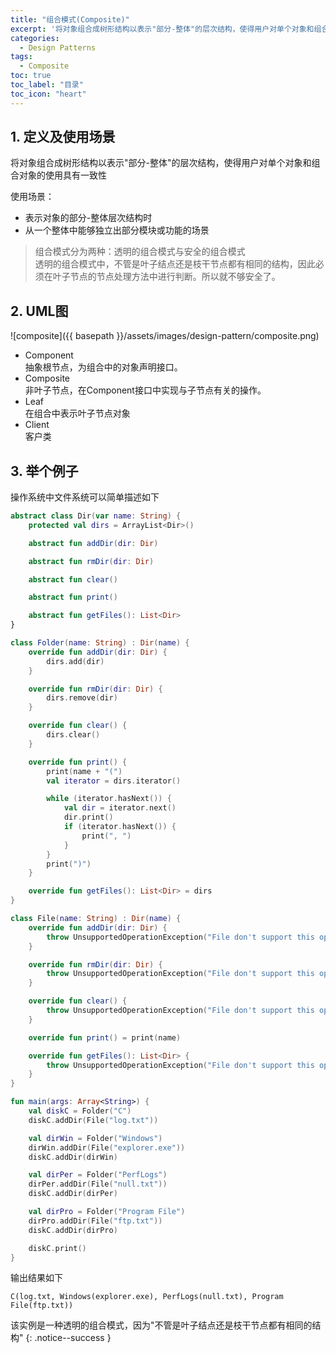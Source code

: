 ```yaml
---
title: "组合模式(Composite)"
excerpt: '将对象组合成树形结构以表示"部分-整体"的层次结构，使得用户对单个对象和组合对象的使用具有一致性'
categories:
  - Design Patterns
tags:
  - Composite
toc: true
toc_label: "目录"
toc_icon: "heart"
---
```


## 1. 定义及使用场景
将对象组合成树形结构以表示"部分-整体"的层次结构，使得用户对单个对象和组合对象的使用具有一致性

使用场景：
- 表示对象的部分-整体层次结构时
- 从一个整体中能够独立出部分模块或功能的场景

> 组合模式分为两种：透明的组合模式与安全的组合模式  
> 透明的组合模式中，不管是叶子结点还是枝干节点都有相同的结构，因此必须在叶子节点的节点处理方法中进行判断。所以就不够安全了。

## 2. UML图
![composite]({{ basepath }}/assets/images/design-pattern/composite.png)

- Component  
  抽象根节点，为组合中的对象声明接口。
- Composite  
  非叶子节点，在Component接口中实现与子节点有关的操作。
- Leaf  
  在组合中表示叶子节点对象
- Client  
  客户类

## 3. 举个例子
操作系统中文件系统可以简单描述如下

```kotlin
abstract class Dir(var name: String) {
    protected val dirs = ArrayList<Dir>()

    abstract fun addDir(dir: Dir)

    abstract fun rmDir(dir: Dir)

    abstract fun clear()

    abstract fun print()

    abstract fun getFiles(): List<Dir>
}

class Folder(name: String) : Dir(name) {
    override fun addDir(dir: Dir) {
        dirs.add(dir)
    }

    override fun rmDir(dir: Dir) {
        dirs.remove(dir)
    }

    override fun clear() {
        dirs.clear()
    }

    override fun print() {
        print(name + "(")
        val iterator = dirs.iterator()

        while (iterator.hasNext()) {
            val dir = iterator.next()
            dir.print()
            if (iterator.hasNext()) {
                print(", ")
            }
        }
        print(")")
    }

    override fun getFiles(): List<Dir> = dirs
}

class File(name: String) : Dir(name) {
    override fun addDir(dir: Dir) {
        throw UnsupportedOperationException("File don't support this operation")
    }

    override fun rmDir(dir: Dir) {
        throw UnsupportedOperationException("File don't support this operation")
    }

    override fun clear() {
        throw UnsupportedOperationException("File don't support this operation")
    }

    override fun print() = print(name)

    override fun getFiles(): List<Dir> {
        throw UnsupportedOperationException("File don't support this operation")
    }
}

fun main(args: Array<String>) {
    val diskC = Folder("C")
    diskC.addDir(File("log.txt"))

    val dirWin = Folder("Windows")
    dirWin.addDir(File("explorer.exe"))
    diskC.addDir(dirWin)

    val dirPer = Folder("PerfLogs")
    dirPer.addDir(File("null.txt"))
    diskC.addDir(dirPer)

    val dirPro = Folder("Program File")
    dirPro.addDir(File("ftp.txt"))
    diskC.addDir(dirPro)

    diskC.print()
}
```

输出结果如下
```text
C(log.txt, Windows(explorer.exe), PerfLogs(null.txt), Program File(ftp.txt))
```

该实例是一种透明的组合模式，因为"不管是叶子结点还是枝干节点都有相同的结构"
{: .notice--success }

